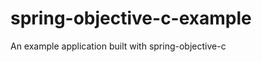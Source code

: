spring-objective-c-example
==========================

An example application built with spring-objective-c